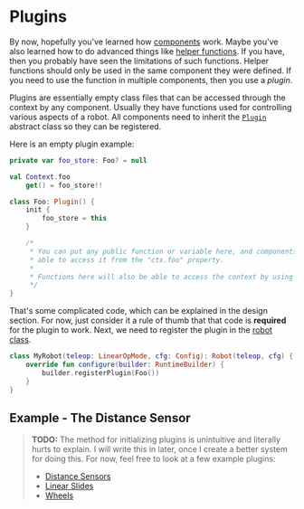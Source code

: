 # Plugins

By now, hopefully you've learned how [components](components.md) work. Maybe you've also learned how to do advanced things like [helper functions](component-patterns.md#helper-functions). If you have, then you probably have seen the limitations of such functions. Helper functions should only be used in the same component they were defined. If you need to use the function in multiple components, then you use a _plugin_.

Plugins are essentially empty class files that can be accessed through the context by any component. Usually they have functions used for controlling various aspects of a robot. All components need to inherit the [`Plugin`](https://github.com/BotsBurgh/BOTSBURGH-FTC-2022-23/blob/develop/TeamCode/src/main/java/org/firstinspires/ftc/teamcode/arch/Plugin.kt) abstract class so they can be registered.

Here is an empty plugin example:

```kotlin
private var foo_store: Foo? = null

val Context.foo
    get() = foo_store!!

class Foo: Plugin() {
    init {
        foo_store = this
    }

    /*
     * You can put any public function or variable here, and components will be
     * able to access it from the "ctx.foo" property.
     *
     * Functions here will also be able to access the context by using "this.ctx".
     */
}
```

That's some complicated code, which can be explained in the design section. For now, just consider it a rule of thumb that that code is **required** for the plugin to work. Next, we need to register the plugin in the [robot class](robot.md).

```kotlin
class MyRobot(teleop: LinearOpMode, cfg: Config): Robot(teleop, cfg) {
    override fun configure(builder: RuntimeBuilder) {
        builder.registerPlugin(Foo())
    }
}
```

## Example - The Distance Sensor

> **TODO:** The method for initializing plugins is unintuitive and literally hurts to explain. I will write this in later, once I create a better system for doing this. For now, feel free to look at a few example plugins:
>
> - [Distance Sensors](https://github.com/BotsBurgh/BOTSBURGH-FTC-2022-23/blob/develop/TeamCode/src/main/java/org/firstinspires/ftc/teamcode/api/plugins/DistanceSensors.kt)
> - [Linear Slides](https://github.com/BotsBurgh/BOTSBURGH-FTC-2022-23/blob/develop/TeamCode/src/main/java/org/firstinspires/ftc/teamcode/api/plugins/LinearSlides.kt)
> - [Wheels](https://github.com/BotsBurgh/BOTSBURGH-FTC-2022-23/blob/develop/TeamCode/src/main/java/org/firstinspires/ftc/teamcode/api/plugins/Wheels.kt)

<!--



HELLO, FELLOW SOURCE CODE EXPLORER! This was my first draft for this section.
As said above, I'm going to rewrite it when the plugin system gets a little easier to use.
I'm keeping it here so I can copy + paste whatever still applies when I'm done changing things.



Distance sensors are one of the simplest pieces of hardware to program. You really only have to initialize them, and then you're free to call `getDistance` whenever you need their output. Because of this, we're going to create an example distance sensor plugin that other components will use. To begin, let's copy our empty plugin from above and change some of the names:

```kotlin
private var distance_sensors_store: DistanceSensors? = null

val Context.distance_sensors
    get() = distance_sensors_store!!

// Note the plurality of this name.
class DistanceSensors: Plugin() {
    init {
        distance_sensors_store = this
    }
    
    // TODO: Everything else :)
}
```

Now that that's out of the way, let's look at the `DistanceSensor` class. We know a few things:

1. A distance sensor can be aquired through the `hardwareMap` on the teleop.
2. It provides a function called `getDistance`, which takes an enum representing the unit of measurement to use.
    - In our case, we will only be using inches since the FTC arena uses the imperial system of measurement. (Each tile is a 2 foot by 2 foot square.)

With this in mind, let's figure out what we want out plugin to do:

- Initialize and store a distance sensor object for the front and back of a robot.
- Provide a function for getting the distance in inches from both the front and back sensors.

That sounds pretty simple! Let's get started by defining the variables that the distance sensors will be stored in:

```kotlin
class DistanceSensors: Plugin() {
    ...

    private var front: DistanceSensor? = null
    private var back: DistanceSensor? = null
}
```

The `front` and `back` variables store our distance sensor objects. We default them to null because when the plugin is created, we don't have access to the runtime context, and thus the hardware map to retrieve the objects. Speaking of hardware map, let's write an init functions for retrieve our objects!

```kotlin
class DistanceSensors: Plugin() {
    ...

    private var front: DistanceSensor? = null
    private var back: DistanceSensor? = null

    fun init() {
        // Wait a minute, where did "this.ctx" come from???
        this.front = this.ctx.teleop.hardwareMap.get(DistanceSensor::class.java, "distanceFront")
        this.back = this.ctx.teleop.hardwareMap.get(DistanceSensor::class.java, "distanceBack")
    }
}
```

Ok, so that's our initialization function. You may be wondering where the `this.ctx` property came from. To be completely honest, explaining it in depth would require explaining how the entire Arch API system works in the background. As nobody has that kind of time, let's just summarize:

- `init` is not special. It needs to be called from a component in the `pre` phase, or else the plugin will not work.
- A plugin is constructed into an object before being registered
    - When a class is constructed, all of its properties are initialized. This means that `front` and `back` need to be set to a value.
    - We don't have access to the hardware map yet to give it the right value, so we need to put in the placeholder `null`.
- After a plugin is registered, a property inherited from the `Plugin` class called `ctx` is created.
- Now that the plugin has access to the context, it is able to use the hardware map. Unfortuneately, it cannot do this on its own. It needs a component in the `pre` phase to help it.
    
-->
